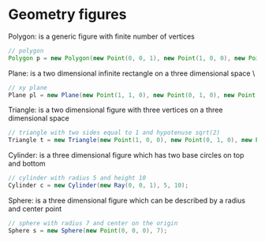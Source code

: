 # Geometry figures

Polygon: is a generic figure with finite number of vertices

```java
// polygon
Polygon p = new Polygon(new Point(0, 0, 1), new Point(1, 0, 0), new Point(0, 1, 0), new Point(-1, 1, 1));
```

Plane: is a two dimensional infinite rectangle on a three dimensional space \

```java
// xy plane
Plane pl = new Plane(new Point(1, 1, 0), new Point(0, 1, 0), new Point(1, 0, 0));
```

Triangle: is a two dimensional figure with three vertices on a three dimensional space

```java
// triangle with two sides equal to 1 and hypotenuse sqrt(2)
Triangle t = new Triangle(new Point(1, 0, 0), new Point(0, 1, 0), new Point(1, 1, 0));
```

Cylinder: is a three dimensional figure which has two base circles on top and bottom

```java
// cylinder with radius 5 and height 10
Cylinder c = new Cylinder(new Ray(0, 0, 1), 5, 10);
```

Sphere: is a three dimensional figure which can be described by a radius and center point

```java
// sphere with radius 7 and center on the origin
Sphere s = new Sphere(new Point(0, 0, 0), 7);
```
